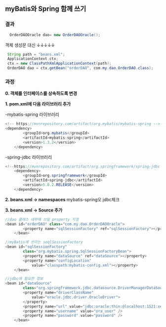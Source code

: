 ## myBatis와 Spring 함께 쓰기
### 결과 
```java
  OrderDAOOracle dao= new OrderDAOOracle(); 
   ```
  객체 생성문 대신  ↓↓↓↓↓
   ```java
    String path = "beans.xml";
	ApplicationContext ctx;
	ctx = new ClassPathXmlApplicationContext(path);
	OrderDAO dao = ctx.getBean("orderDAO", com.my.dao.OrderDAO.class);
```
### 과정

**0. 객체를 인터페이스를 상속하도록 변경**

**1. pom.xml에 다음 라이브러리 추가**

-mybatis-spring 라이브러리
```java
<!-- https://mvnrepository.com/artifact/org.mybatis/mybatis-spring -->
<dependency>
        <groupId>org.mybatis</groupId>
        <artifactId>mybatis-spring</artifactId>
        <version>1.3.2</version>
    </dependency>
```
-spring-jdbc 라이브러리
```java
<!--https://mvnrepository.com/artifact/org.springframework/spring-jdbc -->
    <dependency>
        <groupId>org.springframework</groupId>
        <artifactId>spring-jdbc</artifactId>
        <version>5.0.2.RELEASE</version>
    </dependency>
```
**2. beans.xml -> namespaces**
mybatis-spring오 jdbc체크

**3. beans.xml -> Source 추가**
```java
//dao 클래스 내부에 쓰일 property 지정
<bean id="orderDAO" class="com.my.dao.OrderDAOOracle">
		<property name="sqlSessionFactory" ref="sqlSessionFactory"></property>
	</bean>

//myBatis에 쓰이는 seqlSessionFactory
<bean id="sqlSessionFactory"
		class="org.mybatis.spring.SqlSessionFactoryBean">
		<property name="dataSource" ref="dataSource"></property>
		<property name="configLocation"
			value="classpath:mybatis-config.xml"></property>
	</bean>

//jdbc에 필요한 정보
<bean id="dataSource"
		class="org.springframework.jdbc.datasource.DriverManagerDataSource">
		<property name="driverClassName"
			value="oracle.jdbc.driver.OracleDriver">
		</property>
		<property name="url" value="jdbc:oracle:thin:@localhost:1521:xe" />
		<property name="username" value="ora_user" />
		<property name="password" value="password" />
	</bean>

```
<!--stackedit_data:
eyJoaXN0b3J5IjpbLTM0OTM3ODM3MSwyMDQ4NzEzNDgsLTMzNj
cwMzUyNyw4ODc5MTc1OTksMTQwMDM3NTIwNCwxNTE3MDY1NTUs
MTgwNjYwOTk0Myw1NTQyNTg1MiwtMTAxODUwMDg2MCwxNzYwMD
czMjcyLC04NDI0NzA0NjMsLTgyOTA4NjUyNywtODg4NDM2Nzgx
XX0=
-->